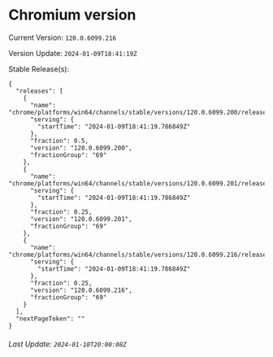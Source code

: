# Chromium version

Current Version: `120.0.6099.216`

Version Update: `2024-01-09T18:41:19Z`

Stable Release(s):
```
{
  "releases": [
    {
      "name": "chrome/platforms/win64/channels/stable/versions/120.0.6099.200/releases/1704825679",
      "serving": {
        "startTime": "2024-01-09T18:41:19.786849Z"
      },
      "fraction": 0.5,
      "version": "120.0.6099.200",
      "fractionGroup": "69"
    },
    {
      "name": "chrome/platforms/win64/channels/stable/versions/120.0.6099.201/releases/1704825679",
      "serving": {
        "startTime": "2024-01-09T18:41:19.786849Z"
      },
      "fraction": 0.25,
      "version": "120.0.6099.201",
      "fractionGroup": "69"
    },
    {
      "name": "chrome/platforms/win64/channels/stable/versions/120.0.6099.216/releases/1704825679",
      "serving": {
        "startTime": "2024-01-09T18:41:19.786849Z"
      },
      "fraction": 0.25,
      "version": "120.0.6099.216",
      "fractionGroup": "69"
    }
  ],
  "nextPageToken": ""
}
```

###### Last Update: `2024-01-10T20:00:08Z`
        